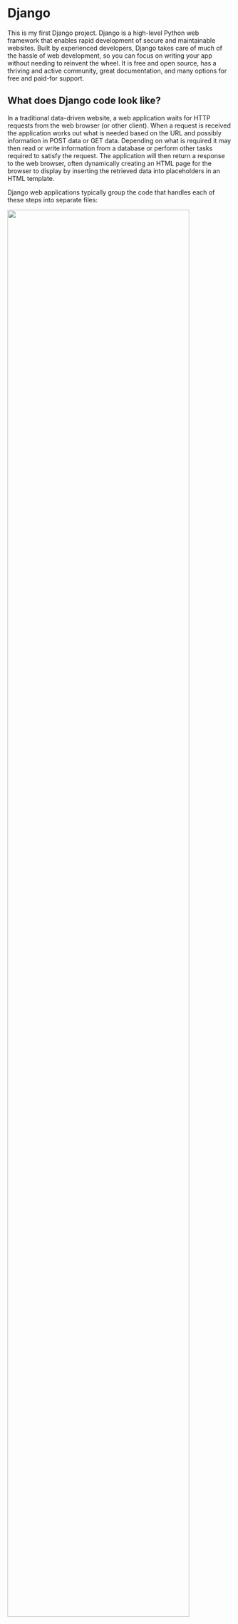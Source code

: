 # Django

This is my first Django project.
Django is a high-level Python web framework that enables rapid development of secure and maintainable websites. Built by experienced developers, Django takes care of much of the hassle of web development, so you can focus on writing your app without needing to reinvent the wheel. It is free and open source, has a thriving and active community, great documentation, and many options for free and paid-for support.

## What does Django code look like?

In a traditional data-driven website, a web application waits for HTTP requests from the web browser (or other client). When a request is received the application works out what is needed based on the URL and possibly information in POST data or GET data. Depending on what is required it may then read or write information from a database or perform other tasks required to satisfy the request. The application will then return a response to the web browser, often dynamically creating an HTML page for the browser to display by inserting the retrieved data into placeholders in an HTML template.

Django web applications typically group the code that handles each of these steps into separate files:

<img src="https://user-images.githubusercontent.com/45029937/80290189-1016f300-8759-11ea-9d47-9b1a73d3b06e.png" width="90%"></img> 

### URLs: 
While it is possible to process requests from every single URL via a single function, it is much more maintainable to write a separate view function to handle each resource. A URL mapper is used to redirect HTTP requests to the appropriate view based on the request URL. The URL mapper can also match particular patterns of strings or digits that appear in a URL and pass these to a view function as data.

### View: 
A view is a request handler function, which receives HTTP requests and returns HTTP responses. Views access the data needed to satisfy requests via models, and delegate the formatting of the response to templates.

### Models: 
Models are Python objects that define the structure of an application's data, and provide mechanisms to manage (add, modify, delete) and query records in the database. 

### Templates: 
A template is a text file defining the structure or layout of a file (such as an HTML page), with placeholders used to represent actual content. A view can dynamically create an HTML page using an HTML template, populating it with data from a model. A template can be used to define the structure of any type of file; it doesn't have to be HTML!

https://developer.mozilla.org/en-US/docs/Learn/Server-side/Django/Introduction

